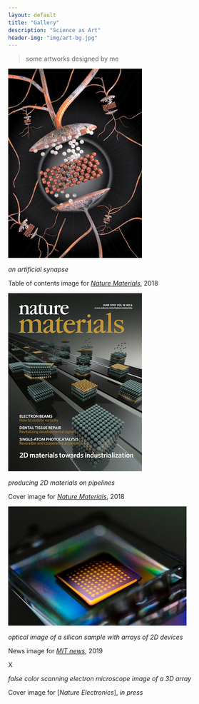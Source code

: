 ```yaml
---
layout: default
title: "Gallery"
description: "Science as Art"
header-img: "img/art-bg.jpg"
---
```


> some artworks designed by me

![Nature Materials TOC 2018](img/natmat-epiram.jpg)

*an artificial synapse*

Table of contents image for [*Nature Materials*](https://www.nature.com/articles/s41563-017-0001-5), 2018


![Nature Materials Cover 2018](img/natmat-2dcover-2018.png)

*producing 2D materials on pipelines*

Cover image for [*Nature Materials*](https://www.nature.com/articles/s41563-019-0335-2), 2018


![MIT News Image 2019](img/MIT-news-split.jpg)

*optical image of a silicon sample with arrays of 2D devices*

News image for [*MIT news*](http://news.mit.edu/2018/researchers-quickly-harvest-single-atom-materials-1011), 2019


X

*false color scanning electron microscope image of a 3D array*

Cover image for [*Nature Electronics*], *in press*

